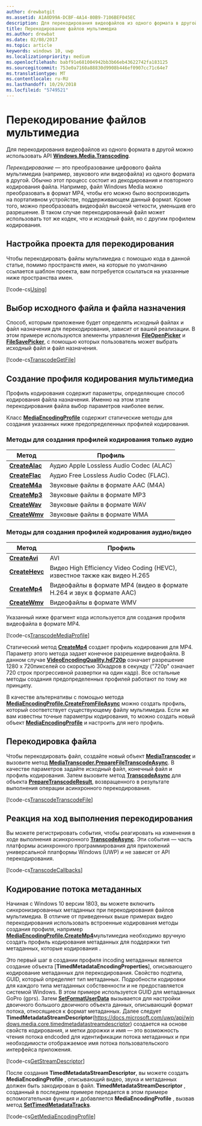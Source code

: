 ```yaml
---
author: drewbatgit
ms.assetid: A1A0D99A-DCBF-4A14-80B9-7106BEF045EC
description: Для перекодирования видеофайлов из одного формата в другой можно использовать API Windows.Media.Transcoding.
title: Перекодирование файлов мультимедиа
ms.author: drewbat
ms.date: 02/08/2017
ms.topic: article
keywords: windows 10, uwp
ms.localizationpriority: medium
ms.openlocfilehash: babf91e681004942bb3b66eb43622742fa183125
ms.sourcegitcommit: 753e0a7160a88830d9908b446ef0907cc71c64e7
ms.translationtype: MT
ms.contentlocale: ru-RU
ms.lasthandoff: 10/29/2018
ms.locfileid: "5749521"
---
```

# <a name="transcode-media-files"></a>Перекодирование файлов мультимедиа



Для перекодирования видеофайлов из одного формата в другой можно использовать API [**Windows.Media.Transcoding**](https://msdn.microsoft.com/library/windows/apps/br207105).

*Перекодирование* — это преобразование цифрового файла мультимедиа (например, звукового или видеофайла) из одного формата в другой. Обычно этот процесс состоит из декодирования и повторного кодирования файла. Например, файл Windows Media можно преобразовать в формат MP4, чтобы его можно было воспроизводить на портативном устройстве, поддерживающем данный формат. Кроме того, можно преобразовать видеофайл высокой четкости, уменьшив его разрешение. В таком случае перекодированный файл может использовать тот же кодек, что и исходный файл, но с другим профилем кодирования.

## <a name="set-up-your-project-for-transcoding"></a>Настройка проекта для перекодирования

Чтобы перекодировать файлы мультимедиа с помощью кода в данной статье, помимо пространств имен, на которые по умолчанию ссылается шаблон проекта, вам потребуется ссылаться на указанные ниже пространства имен.

[!code-cs[Using](./code/TranscodeWin10/cs/MainPage.xaml.cs#SnippetUsing)]

## <a name="select-source-and-destination-files"></a>Выбор исходного файла и файла назначения

Способ, которым приложение будет определять исходный файлах и файл назначения для перекодирования, зависит от вашей реализации. В этом примере используются элементы управления [**FileOpenPicker**](https://msdn.microsoft.com/library/windows/apps/br207847) и [**FileSavePicker**](https://msdn.microsoft.com/library/windows/apps/br207871), с помощью которых пользователь может выбрать исходный файл и файл назначения.

[!code-cs[TranscodeGetFile](./code/TranscodeWin10/cs/MainPage.xaml.cs#SnippetTranscodeGetFile)]

## <a name="create-a-media-encoding-profile"></a>Создание профиля кодирования мультимедиа

Профиль кодирования содержит параметры, определяющие способ кодирования файла назначения. Именно на этом этапе перекодирования файла выбор параметров наиболее велик.

Класс [**MediaEncodingProfile**](https://msdn.microsoft.com/library/windows/apps/hh701026) содержит статические методы для создания указанных ниже предопределенных профилей кодирования.

### <a name="methods-for-creating-audio-only-encoding-profiles"></a>Методы для создания профилей кодирования только аудио

Метод  |Профиль  |
---------|---------|
[**CreateAlac**](https://docs.microsoft.com/uwp/api/windows.media.mediaproperties.mediaencodingprofile.createalac)     |Аудио Apple Lossless Audio Codec (ALAC)         |
[**CreateFlac**](https://docs.microsoft.com/uwp/api/windows.media.mediaproperties.mediaencodingprofile.createflac)     |Аудио Free Lossless Audio Codec (FLAC).         |
[**CreateM4a**](https://docs.microsoft.com/uwp/api/windows.media.mediaproperties.mediaencodingprofile.createm4a)     |Звуковые файлы в формате AAC (M4A)         |
[**CreateMp3**](https://docs.microsoft.com/uwp/api/windows.media.mediaproperties.mediaencodingprofile.createmp3)     |Звуковые файлы в формате MP3         |
[**CreateWav**](https://docs.microsoft.com/uwp/api/windows.media.mediaproperties.mediaencodingprofile.createwav)     |Звуковые файлы в формате WAV         |
[**CreateWmv**](https://docs.microsoft.com/uwp/api/windows.media.mediaproperties.mediaencodingprofile.createwmv)     |Звуковые файлы в формате WMA         |

### <a name="methods-for-creating-audio--video-encoding-profiles"></a>Методы для создания профилей кодирования аудио/видео

Метод  |Профиль  |
---------|---------|
[**CreateAvi**](https://docs.microsoft.com/uwp/api/windows.media.mediaproperties.mediaencodingprofile.createavi) |AVI |
[**CreateHevc**](https://docs.microsoft.com/uwp/api/windows.media.mediaproperties.mediaencodingprofile.createhevc) |Видео High Efficiency Video Coding (HEVC), известное также как видео H.265 |
[**CreateMp4**](https://docs.microsoft.com/uwp/api/windows.media.mediaproperties.mediaencodingprofile.createmp4) |Видеофайлы в формате MP4 (видео в формате H.264 и звук в формате AAC) |
[**CreateWmv**](https://docs.microsoft.com/uwp/api/windows.media.mediaproperties.mediaencodingprofile.createwmv) |Видеофайлы в формате WMV |


Указанный ниже фрагмент кода используется для создания профиля видеофайла в формате MP4.

[!code-cs[TranscodeMediaProfile](./code/TranscodeWin10/cs/MainPage.xaml.cs#SnippetTranscodeMediaProfile)]

Статический метод [**CreateMp4**](https://docs.microsoft.com/uwp/api/windows.media.mediaproperties.mediaencodingprofile.createmp4) создает профиль кодирования для MP4. Параметр этого метода задает конечное разрешение видеофайла. В данном случае [**VideoEncodingQuality.hd720p**](https://msdn.microsoft.com/library/windows/apps/hh701290) означает разрешение 1280 x 720пикселей со скоростью 30кадров в секунду ("720p" означает 720 строк прогрессивной развертки на один кадр). Все остальные методы создания предопределенных профилей работают по тому же принципу.

В качестве альтернативы с помощью метода [**MediaEncodingProfile.CreateFromFileAsync**](https://msdn.microsoft.com/library/windows/apps/hh701047) можно создать профиль, который соответствует существующему файлу мультимедиа. Если же вам известны точные параметры кодирования, то можно создать новый объект [**MediaEncodingProfile**](https://msdn.microsoft.com/library/windows/apps/hh701026) и настроить для него профиль.

## <a name="transcode-the-file"></a>Перекодировка файла

Чтобы перекодировать файл, создайте новый объект [**MediaTranscoder**](https://msdn.microsoft.com/library/windows/apps/br207080) и вызовите метод [**MediaTranscoder.PrepareFileTranscodeAsync**](https://msdn.microsoft.com/library/windows/apps/hh700936). В качестве параметров задайте исходный файл, конечный файл и профиль кодирования. Затем вызовите метод [**TranscodeAsync**](https://msdn.microsoft.com/library/windows/apps/hh700946) для объекта [**PrepareTranscodeResult**](https://msdn.microsoft.com/library/windows/apps/hh700941), возвращенного в результате выполнения операции асинхронного перекодирования.

[!code-cs[TranscodeTranscodeFile](./code/TranscodeWin10/cs/MainPage.xaml.cs#SnippetTranscodeTranscodeFile)]

## <a name="respond-to-transcoding-progress"></a>Реакция на ход выполнения перекодирования

Вы можете регистрировать события, чтобы реагировать на изменения в ходе выполнения асинхронного [**TranscodeAsync**](https://msdn.microsoft.com/library/windows/apps/hh700946). Эти события — часть платформы асинхронного программирования для приложений универсальной платформы Windows (UWP) и не зависят от API перекодирования.

[!code-cs[TranscodeCallbacks](./code/TranscodeWin10/cs/MainPage.xaml.cs#SnippetTranscodeCallbacks)]


## <a name="encode-a-metadata-stream"></a>Кодирование потока метаданных
Начиная с Windows 10 версии 1803, вы можете включить синхронизированных метаданных при перекодирования файлов мультимедиа. В отличие от приведенных выше примерах видео перекодирования использовать встроенные кодирования методы создания профиля, например [**MediaEncodingProfile.CreateMp4**](https://docs.microsoft.com/uwp/api/windows.media.mediaproperties.mediaencodingprofile.createmp4)мультимедиа необходимо вручную создать профиль кодирования метаданных для поддержки тип метаданных, которые кодирования .

Это первый шаг в создании профиля incoding метаданных является создание объекта [**TimedMetadataEncodingProperties**], описывающего кодирование метаданных для перекодирования. Свойство подтипа, GUID, который определяет тип метаданных. Подробности кодировки для каждого типа метаданных собственности и не предоставляется системой Windows. В этом примере используется GUID для метаданных GoPro (gprs). Затем [**SetFormatUserData**](https://docs.microsoft.com/uwp/api/windows.media.mediaproperties.timedmetadataencodingproperties.setformatuserdata) вызывается для настройки двоичного большого двоичного объекта данных, описывающий формат потока, относящиеся к формат метаданных. Далее следует **TimedMetadataStreamDescriptor**(https://docs.microsoft.com/uwp/api/windows.media.core.timedmetadatastreamdescriptor) создается на основе свойств кодирования, и метки дорожки и имя — это возможность чтения потока endcoded для идентификации потока метаданных и при необходимости отображаемое имя потока пользовательского интерфейса приложения. 
 
[!code-cs[GetStreamDescriptor](./code/TranscodeWin10/cs/MainPage.xaml.cs#SnippetGetStreamDescriptor)]

После создания **TimedMetadataStreamDescriptor**, вы можете создать **MediaEncodingProfile** , описывающий видео, звука и метаданных должен быть закодирован в файл. **TimedMetadataStreamDescriptor** , созданный в последнем примере передается в этом примере вспомогательная функция и добавляется **MediaEncodingProfile** , вызвав метод [**SetTimedMetadataTracks**](https://docs.microsoft.com/en-us/uwp/api/windows.media.mediaproperties.mediaencodingprofile.settimedmetadatatracks).

[!code-cs[GetMediaEncodingProfile](./code/TranscodeWin10/cs/MainPage.xaml.cs#SnippetGetMediaEncodingProfile)]
 

 




